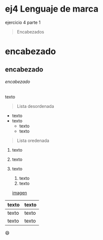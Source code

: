 # ej4 Lenguaje de marca
ejercicio 4 parte 1
>Encabezados
# encabezado
## encabezado
###### encabezado

texto
>Lista desordenada
* texto
* texto
  * texto
  * texto
 >Lista oredenada
1. texto
1. texto
1. texto
   1. texto
   1. texto
   
   [imagen](Escritorio\1ºASIR\descarga.jpg)
  
texto | texto
----- | -----
texto | texto
texto |texto

:smile:	
